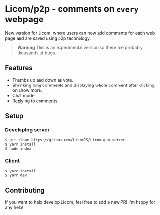 # Licom/p2p - comments on `every` webpage

New version for Licom, where users can now add comments for each web page and are saved using p2p technology.

> **Warning**
> This is an experimental version so there are probably thousands of bugs.

## Features

- Thumbs up and down as vote.
- Shrinking long comments and displaying whole comment after clicking on show more.
- Chat mode
- Replying to comments.

## Setup

### Developing server

```
$ git clone https://github.com/LicomJS/Licom-gun-server
$ yarn install
$ node index
```

### Client

```
$ yarn install
$ yarn dev
```

## Contributing

If you want to help develop Licom, feel free to add a new PR! I'm happy for any help!

